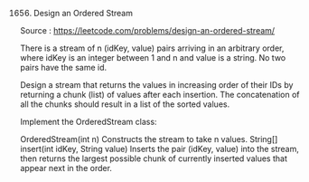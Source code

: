 1656. Design an Ordered Stream

Source : https://leetcode.com/problems/design-an-ordered-stream/

There is a stream of n (idKey, value) pairs arriving in an arbitrary order, where idKey is an integer between 1 and n and value is a string. No two pairs have the same id.

Design a stream that returns the values in increasing order of their IDs by returning a chunk (list) of values after each insertion. The concatenation of all the chunks should result in a list of the sorted values.

Implement the OrderedStream class:

OrderedStream(int n) Constructs the stream to take n values.
String[] insert(int idKey, String value) Inserts the pair (idKey, value) into the stream, then returns the largest possible chunk of currently inserted values that appear next in the order.